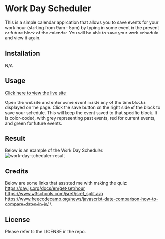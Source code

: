 # Work Day Scheduler
This is a simple calendar application that allows you to save events for your work hour (starting from 9am - 5pm) by typing in some event in the present or future block of the calendar. You will be able to save your work schedule and view it again.

## Installation
N/A

## Usage
[Click here to view the live site: ](https://wpena.github.io/work-day-scheduler/)

Open the website and enter some event inside any of the time blocks displayed on the page. Click the save button on the right side of the block to save your schedule. This will keep the event saved to that specific block. It is color-coded, with grey representing past events, red for current events, and green for future events.

## Result
Below is an example of the Work Day Scheduler.\
![work-day-scheduler-result](https://github.com/wpena/work-day-scheduler/assets/38634790/ca53aa24-b04c-4011-a07d-f0837961d50d)


## Credits
Below are some links that assisted me with making the quiz:\
https://day.js.org/docs/en/get-set/hour \
https://www.w3schools.com/jsref/jsref_split.asp \
https://www.freecodecamp.org/news/javascript-date-comparison-how-to-compare-dates-in-js/ \

## License
Please refer to the LICENSE in the repo.
